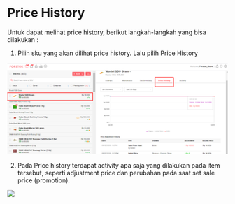 # Price History

Untuk dapat melihat price history, berikut langkah-langkah yang bisa dilakukan : 

1. Pilih sku yang akan dilihat price history. Lalu pilih Price History

![](../../.gitbook/assets/image%20%28118%29.png)

2. Pada Price history terdapat activity apa saja yang dilakukan pada item tersebut, seperti adjustment price dan perubahan pada saat set sale price \(promotion\).

![](https://s3.amazonaws.com/cdn.freshdesk.com/data/helpdesk/attachments/production/48084858497/original/jUasG8_fcj2DkvgFU3NBLywaYso44OY5fA.png?1612292134)

